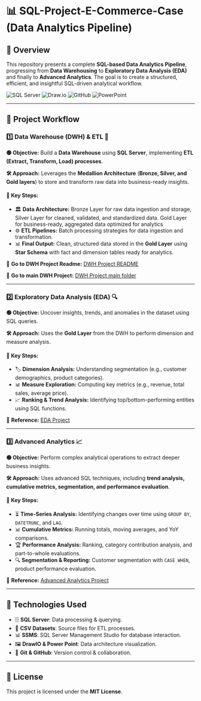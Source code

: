 # 📊 SQL-Project-E-Commerce-Case (Data Analytics Pipeline)

## 📝 **Overview**

This repository presents a complete **SQL-based Data Analytics Pipeline**, progressing from **Data Warehousing** to **Exploratory Data Analysis (EDA)** and finally to **Advanced Analytics**. The goal is to create a structured, efficient, and insightful SQL-driven analytical workflow.

![SQL Server](https://img.shields.io/badge/Microsoft_SQL_Server-CC2927?style=for-the-badge&logo=microsoft-sql-server&logoColor=white)
![Draw.io](https://img.shields.io/badge/Draw.io-FF9900?style=for-the-badge&logo=diagramsdotnet&logoColor=white)
![GitHub](https://img.shields.io/badge/GitHub-181717?style=for-the-badge&logo=github&logoColor=white)
![PowerPoint](https://img.shields.io/badge/PowerPoint-B7472A?style=for-the-badge&logo=microsoftpowerpoint&logoColor=white)

---

## 🔄 **Project Workflow**

### 1️⃣ **Data Warehouse (DWH) & ETL** 📂

**🟢 Objective:** Build a **Data Warehouse** using **SQL Server**, implementing **ETL (Extract, Transform, Load) processes**.

**🛠 Approach:** Leverages the **Medallion Architecture** (**Bronze, Silver, and Gold layers**) to store and transform raw data into business-ready insights.

#### 📌 **Key Steps:**
- 🏛 **Data Architecture:** Bronze Layer for raw data ingestion and storage, Silver Layer for cleaned, validated, and standardized data. Gold Layer for business-ready, aggregated data optimized for analytics
- ⚙ **ETL Pipelines:** Batch processing strategies for data ingestion and transformation.
- 📊 **Final Output:** Clean, structured data stored in the **Gold Layer** using **Star Schema** with fact and dimension tables ready for analytics.

🔗 **Go to DWH Project Readme:** [DWH Project README](https://github.com/StefanoN98/SQL-Project-E-Commerce-Case/blob/548a55a82cd205e14adf492da91b974e4889bf5f/01.%20DATA%20WAREHOUSE%20PROJECT/01.%20DWH%20README.md)

🔗 **Go to main DWH Project:**   [DWH Project main folder](https://github.com/StefanoN98/SQL-Project-E-Commerce-Case/tree/bd9bb231a220b417fb088afec177e58012c02b1a/01.%20DATA%20WAREHOUSE%20PROJECT)

---

### 2️⃣ **Exploratory Data Analysis (EDA)** 🔍

**🟢 Objective:** Uncover insights, trends, and anomalies in the dataset using SQL queries.

**🛠 Approach:** Uses the **Gold Layer** from the DWH to perform dimension and measure analysis.

#### 📌 **Key Steps:**
- 🏷 **Dimension Analysis:** Understanding segmentation (e.g., customer demographics, product categories).
- 📊 **Measure Exploration:** Computing key metrics (e.g., revenue, total sales, average price).
- 📈 **Ranking & Trend Analysis:** Identifying top/bottom-performing entities using SQL functions.

🔗 **Reference:** [EDA Project](https://github.com/StefanoN98/SQL-Projects/tree/main/02.%20EDA%20PROJECT)

---

### 3️⃣ **Advanced Analytics** 📈

**🟢 Objective:** Perform complex analytical operations to extract deeper business insights.

**🛠 Approach:** Uses advanced SQL techniques, including **trend analysis, cumulative metrics, segmentation, and performance evaluation**.

#### 📌 **Key Steps:**
- ⏳ **Time-Series Analysis:** Identifying changes over time using `GROUP BY`, `DATETRUNC`, and `LAG`.
- 📊 **Cumulative Metrics:** Running totals, moving averages, and YoY comparisons.
- 🏆 **Performance Analysis:** Ranking, category contribution analysis, and part-to-whole evaluations.
- 🔍 **Segmentation & Reporting:** Customer segmentation with `CASE WHEN`, product performance evaluation.

🔗 **Reference:** [Advanced Analytics Project](https://github.com/StefanoN98/SQL-Projects/tree/main/03.%20ADVANCED%20ANALYTICS%20PROJECT)

---

## 🔧 **Technologies Used**

- 🗄 **SQL Server**: Data processing & querying.
- 📂 **CSV Datasets**: Source files for ETL processes.
- 📊 **SSMS**: SQL Server Management Studio for database interaction.
- 🖼 **DrawIO & Power Point**: Data architecture visualization.
- 🐙 **Git & GitHub**: Version control & collaboration.

---

## 📜 **License**

This project is licensed under the **MIT License**.
